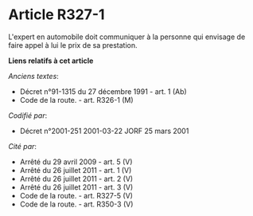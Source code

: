 # Article R327-1

L'expert en automobile doit communiquer à la personne qui envisage de faire appel à lui le prix de sa prestation.

**Liens relatifs à cet article**

_Anciens textes_:

  - Décret n°91-1315 du 27 décembre 1991 - art. 1 (Ab)
  - Code de la route. - art. R326-1 (M)

_Codifié par_:

  - Décret n°2001-251 2001-03-22 JORF 25 mars 2001

_Cité par_:

  - Arrêté du 29 avril 2009 - art. 5 (V)
  - Arrêté du 26 juillet 2011 - art. 1 (V)
  - Arrêté du 26 juillet 2011 - art. 2 (V)
  - Arrêté du 26 juillet 2011 - art. 3 (V)
  - Code de la route. - art. R327-5 (V)
  - Code de la route. - art. R350-3 (V)
